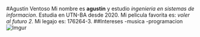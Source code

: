 #Agustin Ventoso
Mi nombre es **agustin** y estudio *ingenieria en sistemas de informacion*.
Estudia en UTN-BA desde 2020.
Mi pelicula favorita es: *voler al futuro 2*.
Mi legajo es: 176264-3.
##Intereses
-musica
-programacion
![Imgur](https://i.imgur.com/WcfqnZt.jpg)